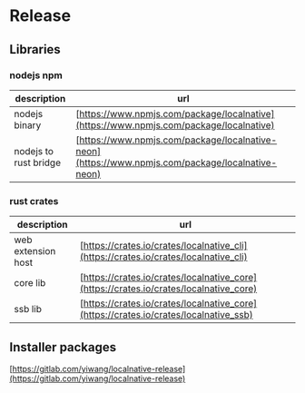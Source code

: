 # Release

## Libraries
### nodejs npm
| description  | url |
|--------------|-----|
| nodejs binary | [https://www.npmjs.com/package/localnative](https://www.npmjs.com/package/localnative) |
| nodejs to rust bridge | [https://www.npmjs.com/package/localnative-neon](https://www.npmjs.com/package/localnative-neon) |

### rust crates
| description  | url |
|--------------|-----|
| web extension host | [https://crates.io/crates/localnative_cli](https://crates.io/crates/localnative_cli) | 
| core lib | [https://crates.io/crates/localnative_core](https://crates.io/crates/localnative_core) |
| ssb lib | [https://crates.io/crates/localnative_core](https://crates.io/crates/localnative_ssb) |

## Installer packages
[https://gitlab.com/yiwang/localnative-release](https://gitlab.com/yiwang/localnative-release)
